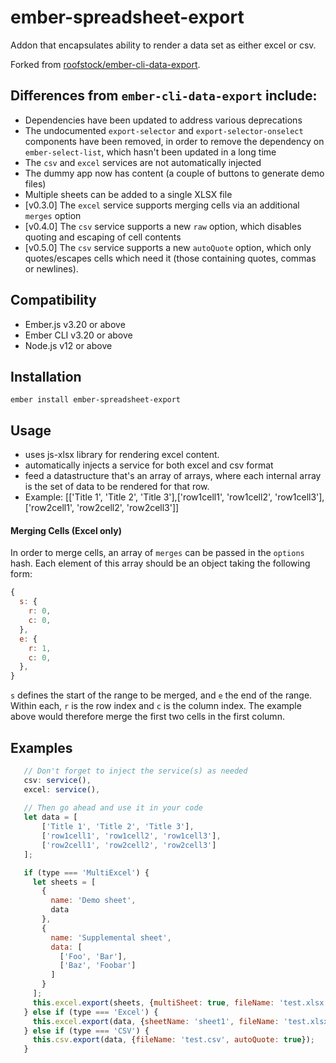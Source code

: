 ember-spreadsheet-export
==============================================================================

Addon that encapsulates ability to render a data set as either excel or csv.

Forked from [roofstock/ember-cli-data-export](https://github.com/roofstock/ember-cli-data-export).


Differences from `ember-cli-data-export` include:
------------------------------------------------------------------------------

- Dependencies have been updated to address various deprecations
- The undocumented `export-selector` and `export-selector-onselect` components have been removed, in order to remove
the dependency on `ember-select-list`, which hasn't been updated in a long time
- The `csv` and `excel` services are not automatically injected
- The dummy app now has content (a couple of buttons to generate demo files)
- Multiple sheets can be added to a single XLSX file
- [v0.3.0] The `excel` service supports merging cells via an additional `merges` option
- [v0.4.0] The `csv` service supports a new `raw` option, which disables quoting and escaping of cell contents
- [v0.5.0] The `csv` service supports a new `autoQuote` option, which only quotes/escapes cells which need it
(those containing quotes, commas or newlines).


Compatibility
------------------------------------------------------------------------------

* Ember.js v3.20 or above
* Ember CLI v3.20 or above
* Node.js v12 or above


Installation
------------------------------------------------------------------------------

```
ember install ember-spreadsheet-export
```


## Usage

 - uses js-xlsx library for rendering excel content.
 - automatically injects a service for both excel and csv format
 - feed a datastructure that's an array of arrays, where each internal array is the set of data to be rendered for that row.
 - Example: [['Title 1', 'Title 2', 'Title 3'],['row1cell1', 'row1cell2', 'row1cell3'],['row2cell1', 'row2cell2', 'row2cell3']]
 
#### Merging Cells (Excel only)

In order to merge cells, an array of `merges` can be passed in the `options` hash.
Each element of this array should be an object taking the following form:
```javascript
{
  s: {
    r: 0,
    c: 0,
  },
  e: {
    r: 1,
    c: 0,
  },
}
``` 
`s` defines the start of the range to be merged, and `e` the end of the range.
Within each, `r` is the row index and `c` is the column index.
The example above would therefore merge the first two cells in the first column.

## Examples
 ```javascript
    // Don't forget to inject the service(s) as needed
    csv: service(),
    excel: service(),
    
    // Then go ahead and use it in your code
    let data = [
        ['Title 1', 'Title 2', 'Title 3'],
        ['row1cell1', 'row1cell2', 'row1cell3'],
        ['row2cell1', 'row2cell2', 'row2cell3']
    ];

    if (type === 'MultiExcel') {
      let sheets = [
        {
          name: 'Demo sheet',
          data
        },
        {
          name: 'Supplemental sheet',
          data: [
            ['Foo', 'Bar'],
            ['Baz', 'Foobar']
          ]
        }
      ];
      this.excel.export(sheets, {multiSheet: true, fileName: 'test.xlsx'});
    } else if (type === 'Excel') {
      this.excel.export(data, {sheetName: 'sheet1', fileName: 'test.xlsx'});
    } else if (type === 'CSV') {
      this.csv.export(data, {fileName: 'test.csv', autoQuote: true});
    }
```

